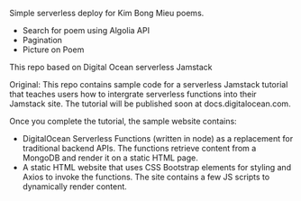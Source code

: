 Simple serverless deploy for Kim Bong Mieu poems.
* Search for poem using Algolia API
* Pagination
* Picture on Poem

This repo based on Digital Ocean serverless Jamstack


Original:
This repo contains sample code for a serverless Jamstack tutorial that teaches users how to intergrate serverless functions into their Jamstack site. The tutorial will be published soon at docs.digitalocean.com.

Once you complete the tutorial, the sample website contains:

* DigitalOcean Serverless Functions (written in node) as a replacement for traditional backend APIs. The functions retrieve content from a MongoDB and render it on a static HTML page.
* A static HTML website that uses CSS Bootstrap elements for styling and Axios to invoke the functions. The site contains a few JS scripts to dynamically render content.